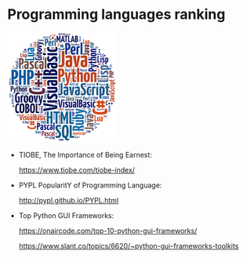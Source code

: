 # Programming languages ranking

![](/images/Word_cloud.png)
* TIOBE, The Importance of Being Earnest:

  https://www.tiobe.com/tiobe-index/
  
  
* PYPL PopularitY of Programming Language:

  http://pypl.github.io/PYPL.html
 
* Top Python GUI Frameworks:

  https://onaircode.com/top-10-python-gui-frameworks/
  
  https://www.slant.co/topics/6620/~python-gui-frameworks-toolkits
 
